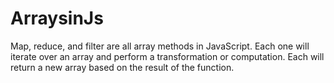 # ArraysinJs
Map, reduce, and filter are all array methods in JavaScript.
Each one will iterate over an array and perform a transformation or computation. 
Each will return a new array based on the result of the function.
